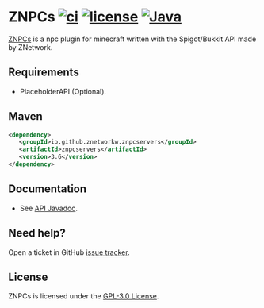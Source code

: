 # ZNPCs [![ci](https://github.com/gonalez/znpc-servers/actions/workflows/maven.yml/badge.svg)](https://github.com/gonalez/znpc-servers/actions/workflows/maven.yml) [![license](https://img.shields.io/github/license/gonalez/znpc-servers)](https://github.com/gonalez/znpc-servers/blob/master/LICENSE) [![Java](https://img.shields.io/badge/Java-8%2B-ff696c)](https://img.shields.io/badge/Java-8%2B-ff696c)

[ZNPCs](https://www.spigotmc.org/resources/znpcs.80940/) is a npc plugin for minecraft written with the Spigot/Bukkit API made by ZNetwork. 

## Requirements
* PlaceholderAPI (Optional).

## Maven

```xml
<dependency>
   <groupId>io.github.znetworkw.znpcservers</groupId>
   <artifactId>znpcservers</artifactId>
   <version>3.6</version>
</dependency>
```

## Documentation

* See [API Javadoc](https://javadoc.io/doc/io.github.gonalez.znpcservers/znpcservers).

## Need help?

Open a ticket in GitHub [issue tracker](https://github.com/ZNetworkW/znpc-servers/issues).

## License

ZNPCs is licensed under the [GPL-3.0 License](LICENSE).
